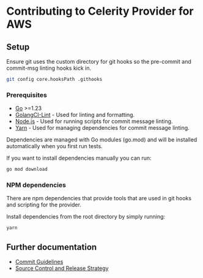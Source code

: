 # Contributing to Celerity Provider for AWS

## Setup

Ensure git uses the custom directory for git hooks so the pre-commit and commit-msg linting hooks
kick in.

```bash
git config core.hooksPath .githooks
```

### Prerequisites

- [Go](https://golang.org/dl/) >=1.23
- [GolangCI-Lint](https://golangci-lint.run/welcome/install/#local-installation) - Used for linting and formatting.
- [Node.js](https://nodejs.org/en/download/) - Used for running scripts for commit message linting.
- [Yarn](https://yarnpkg.com/getting-started/install) - Used for managing dependencies for commit message linting.

Dependencies are managed with Go modules (go.mod) and will be installed automatically when you first
run tests.

If you want to install dependencies manually you can run:

```bash
go mod download
```

### NPM dependencies

There are npm dependencies that provide tools that are used in git hooks and scripting for the provider.

Install dependencies from the root directory by simply running:
```bash
yarn
```

## Further documentation

- [Commit Guidelines](./COMMIT_GUIDELINES.md)
- [Source Control and Release Strategy](./SOURCE_CONTROL_RELEASE_STRATEGY.md)
